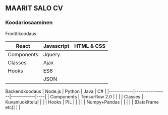 ## MAARIT SALO CV


### Koodariosaaminen

Fronttikoodaus

|  React     | Javascript    | HTML & CSS |
|------------|---------------|------------|
| Components | Jquery        |            |   
| Classes    | Ajax          |            |   
| Hooks      | ES6           |            |
|            |  JSON         |            |

Backendkoodaus
|  Node.js   | Python         | Java       | C# | 
|------------|----------------|------------|----|
| Components | Tensorflow 2.0 |            |    |
| Classes    | Kuvanluokittelu|            |    |
| Hooks      | PIL            |            |    |
|            | Numpy+Pandas   |            |    |
|            | (DataFrame etc)|            |    |
